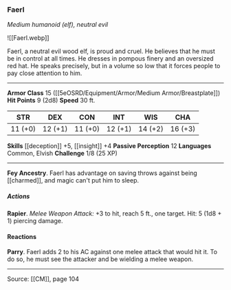 ### Faerl
_Medium humanoid (elf), neutral evil_

![[Faerl.webp]]

Faerl, a neutral evil wood elf, is proud and cruel. He believes that he must be in control at all times. He dresses in pompous finery and an oversized red hat. He speaks precisely, but in a volume so low that it forces people to pay close attention to him.




---

**Armor Class** 15 ([[5eOSRD/Equipment/Armor/Medium Armor/Breastplate]])
**Hit Points** 9 (2d8)
**Speed** 30 ft.

| STR     | DEX     | CON     | INT     | WIS     | CHA     |
|---------|---------|---------|---------|---------|---------|
| 11 (+0) | 12 (+1) | 11 (+0) | 12 (+1) | 14 (+2) | 16 (+3) |

**Skills** [[deception]] +5, [[insight]] +4
**Passive Perception** 12
**Languages** Common, Elvish
**Challenge** 1/8 (25 XP)

---

**Fey Ancestry**. Faerl has advantage on saving throws against being [[charmed]], and magic can't put him to sleep.

##### Actions
**Rapier**. _Melee Weapon Attack:_ +3 to hit, reach 5 ft., one target. Hit: 5 (1d8 + 1) piercing damage.

#### Reactions
**Parry**. Faerl adds 2 to his AC against one melee attack that would hit it. To do so, he must see the attacker and be wielding a melee weapon.


---

Source: [[CM]], page 104